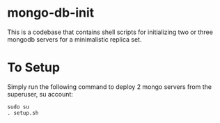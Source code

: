 # mongo-db-init

This is a codebase that contains shell scripts for initializing two or three mongodb servers for a minimalistic replica set.

# To Setup

Simply run the following command to deploy 2 mongo servers from the superuser, su account:
```
sudo su
. setup.sh
```
